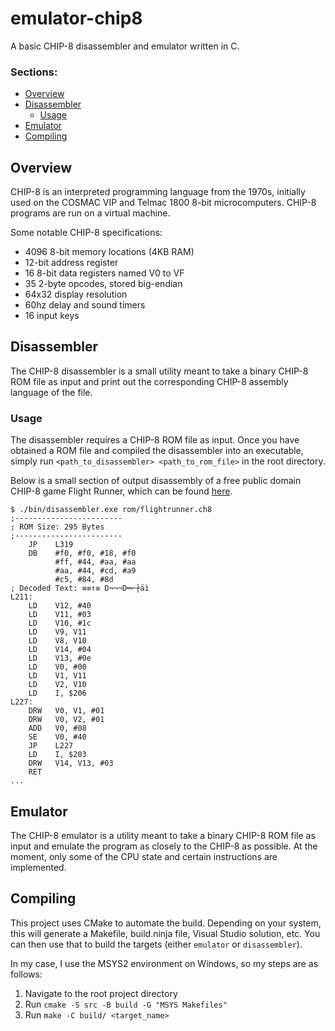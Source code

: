 # emulator-chip8
A basic CHIP-8 disassembler and emulator written in C.

### Sections:
- [Overview](#overview)
- [Disassembler](#disassembler)
  -  [Usage](#usage)
- [Emulator](#overview)
- [Compiling](#compiling)

## Overview
CHIP-8 is an interpreted programming language from the 1970s, initially used on the COSMAC VIP and Telmac 1800 8-bit microcomputers. CHIP-8 programs are run on a virtual machine.

Some notable CHIP-8 specifications:
- 4096 8-bit memory locations (4KB RAM)
- 12-bit address register
- 16 8-bit data registers named V0 to VF
- 35 2-byte opcodes, stored big-endian
- 64x32 display resolution
- 60hz delay and sound timers
- 16 input keys

## Disassembler
The CHIP-8 disassembler is a small utility meant to take a binary CHIP-8 ROM file as input and print out the corresponding CHIP-8 assembly language of the file. 

### Usage
The disassembler requires a CHIP-8 ROM file as input. Once you have obtained a ROM file and compiled the disassembler into an executable, simply run `<path_to_disassembler> <path_to_rom_file>` in the root directory.

Below is a small section of output disassembly of a free public domain CHIP-8 game Flight Runner, which can be found [here](https://johnearnest.github.io/chip8Archive/).

```
$ ./bin/disassembler.exe rom/flightrunner.ch8
;------------------------
; ROM Size: 295 Bytes
;------------------------
    JP    L319
    DB    #f0, #f0, #18, #f0
          #ff, #44, #aa, #aa
          #aa, #44, #cd, #a9
          #c5, #84, #8d
; Decoded Text: ≡≡↑≡ D¬¬¬D═⌐┼äì
L211:
    LD    V12, #40
    LD    V11, #03
    LD    V10, #1c
    LD    V9, V11
    LD    V8, V10
    LD    V14, #04
    LD    V13, #0e
    LD    V0, #00
    LD    V1, V11
    LD    V2, V10
    LD    I, $206
L227:
    DRW   V0, V1, #01
    DRW   V0, V2, #01
    ADD   V0, #08
    SE    V0, #40
    JP    L227
    LD    I, $203
    DRW   V14, V13, #03
    RET
...
```

## Emulator
The CHIP-8 emulator is a utility meant to take a binary CHIP-8 ROM file as input and emulate the program as closely to the CHIP-8 as possible. At the moment, only some of the CPU state and certain instructions are implemented.

## Compiling
This project uses CMake to automate the build. Depending on your system, this will generate a Makefile, build.ninja file, Visual Studio solution, etc. You can then use that to build the targets (either `emulator` or `disassembler`). 

In my case, I use the MSYS2 environment on Windows, so my steps are as follows:
1. Navigate to the root project directory
2. Run `cmake -S src -B build -G "MSYS Makefiles"`
3. Run `make -C build/ <target_name>`
